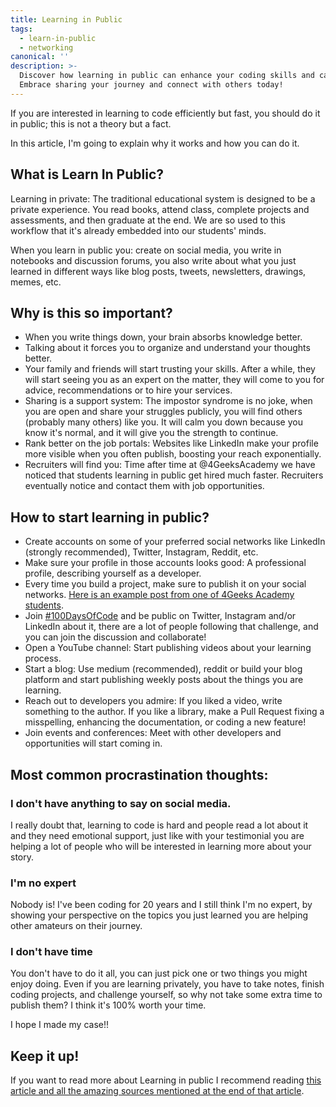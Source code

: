 ```yaml
---
title: Learning in Public
tags:
  - learn-in-public
  - networking
canonical: ''
description: >-
  Discover how learning in public can enhance your coding skills and career.
  Embrace sharing your journey and connect with others today!
---
```

If you are interested in learning to code efficiently but fast, you should do it in public; this is not a theory but a fact.

In this article, I'm going to explain why it works and how you can do it.

## What is Learn In Public?

Learning in private: The traditional educational system is designed to be a private experience. You read books, attend class, complete projects and assessments, and then graduate at the end. We are so used to this workflow that it's already embedded into our students' minds.

When you learn in public you: create on social media, you write in notebooks and discussion forums, you also write about what you just learned in different ways like blog posts, tweets, newsletters, drawings, memes, etc.

## Why is this so important?

- When you write things down, your brain absorbs knowledge better.
- Talking about it forces you to organize and understand your thoughts better.
- Your family and friends will start trusting your skills. After a while, they will start seeing you as an expert on the matter, they will come to you for advice, recommendations or to hire your services.
- Sharing is a support system: The impostor syndrome is no joke, when you are open and share your struggles publicly, you will find others (probably many others) like you. It will calm you down because you know it's normal, and it will give you the strength to continue. 
- Rank better on the job portals: Websites like LinkedIn make your profile more visible when you often publish, boosting your reach exponentially.
- Recruiters will find you: Time after time at @4GeeksAcademy we have noticed that students learning in public get hired much faster. Recruiters eventually notice and contact them with job opportunities.

## How to start learning in public?

- Create accounts on some of your preferred social networks like LinkedIn (strongly recommended), Twitter, Instagram, Reddit, etc.
- Make sure your profile in those accounts looks good: A professional profile, describing yourself as a developer.
- Every time you build a project, make sure to publish it on your social networks. [Here is an example post from one of 4Geeks Academy students](https://www.linkedin.com/feed/update/urn:li:activity:6750086679345815552/).
- Join [#100DaysOfCode](https://www.100daysofcode.com/) and be public on Twitter, Instagram and/or LinkedIn about it, there are a lot of people following that challenge, and you can join the discussion and collaborate!
- Open a YouTube channel: Start publishing videos about your learning process.
- Start a blog: Use medium (recommended), reddit or build your blog platform and start publishing weekly posts about the things you are learning.
- Reach out to developers you admire: If you liked a video, write something to the author. If you like a library, make a Pull Request fixing a misspelling, enhancing the documentation, or coding a new feature!
- Join events and conferences: Meet with other developers and opportunities will start coming in.

## Most common procrastination thoughts:

### I don't have anything to say on social media.

I really doubt that, learning to code is hard and people read a lot about it and they need emotional support, just like with your testimonial you are helping a lot of people who will be interested in learning more about your story.

### I'm no expert

Nobody is! I've been coding for 20 years and I still think I'm no expert, by showing your perspective on the topics you just learned you are helping other amateurs on their journey.

### I don't have time

You don't have to do it all, you can just pick one or two things you might enjoy doing. Even if you are learning privately, you have to take notes, finish coding projects, and challenge yourself, so why not take some extra time to publish them? I think it's 100% worth your time.

I hope I made my case!!

## Keep it up!

If you want to read more about Learning in public I recommend reading [this article and all the amazing sources mentioned at the end of that article](https://www.swyx.io/learn-in-public/).

